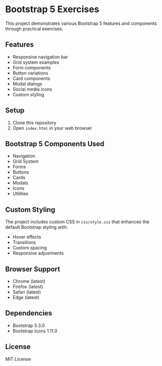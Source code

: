 # Bootstrap 5 Exercises

This project demonstrates various Bootstrap 5 features and components through practical exercises.

## Features

- Responsive navigation bar
- Grid system examples
- Form components
- Button variations
- Card components
- Modal dialogs
- Social media icons
- Custom styling

## Setup

1. Clone this repository
2. Open `index.html` in your web browser

## Bootstrap 5 Components Used

- Navigation
- Grid System
- Forms
- Buttons
- Cards
- Modals
- Icons
- Utilities

## Custom Styling

The project includes custom CSS in `css/style.css` that enhances the default Bootstrap styling with:

- Hover effects
- Transitions
- Custom spacing
- Responsive adjustments

## Browser Support

- Chrome (latest)
- Firefox (latest)
- Safari (latest)
- Edge (latest)

## Dependencies

- Bootstrap 5.3.0
- Bootstrap Icons 1.11.0

## License

MIT License 